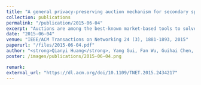 ```yaml
---
title: "A general privacy-preserving auction mechanism for secondary spectrum markets"
collection: publications
permalink: "/publication/2015-06-04"
excerpt: "Auctions are among the best-known market-based tools to solve the problem of dynamic spectrum redistribution. In recent years, a good number of strategy-proof auction mechanisms have been proposed to improve spectrum utilization and to prevent market manipulation. However, the issue of privacy preservation in spectrum auctions remains open. On the one hand, truthful bidding reveals bidders' private valuations of the spectrum. On the other hand, coverage/interference areas of the bidders may be revealed to determine conflicts. In this paper, we present PISA, which is a PrIvacy preserving and Strategy-proof Auction mechanism for spectrum allocation. PISA provides protection for both bid privacy and coverage/interference area privacy leveraging a privacy-preserving integer comparison protocol, which is well applicable in other contexts. We not only theoretically prove the privacy-preserving properties of …"
date: "2015-06-04"
venue: "IEEE/ACM Transactions on Networking 24 (3), 1881-1893, 2015"
paperurl: "/files/2015-06-04.pdf"
author: "<strong>Qianyi Huang</strong>, Yang Gui, Fan Wu, Guihai Chen, Qian Zhang"
poster: /images/publications/2015-06-04.png

remark:
external_url: "https://dl.acm.org/doi/10.1109/TNET.2015.2434217"
---
```

